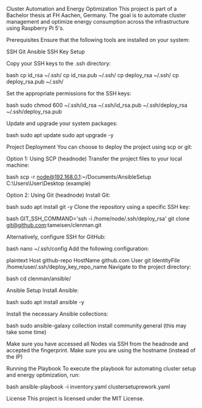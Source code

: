 Cluster Automation and Energy Optimization
This project is part of a Bachelor thesis at FH Aachen, Germany. The goal is to automate cluster management and optimize energy consumption across the infrastructure using Raspberry Pi 5's.

Prerequisites
Ensure that the following tools are installed on your system:

SSH
Git
Ansible
SSH Key Setup


Copy your SSH keys to the .ssh directory:

bash
cp id_rsa ~/.ssh/
cp id_rsa.pub ~/.ssh/
cp deploy_rsa ~/.ssh/
cp deploy_rsa.pub ~/.ssh/


Set the appropriate permissions for the SSH keys:

bash
sudo chmod 600 ~/.ssh/id_rsa ~/.ssh/id_rsa.pub ~/.ssh/deploy_rsa ~/.ssh/deploy_rsa.pub


Update and upgrade your system packages:

bash
sudo apt update
sudo apt upgrade -y


Project Deployment
You can choose to deploy the project using scp or git:

Option 1: Using SCP (headnode)
Transfer the project files to your local machine:

bash
scp -r node@192.168.0.1:~/Documents/AnsibleSetup C:\Users\User\Desktop (example)


Option 2: Using Git (headnode)
Install Git:

bash
sudo apt install git -y
Clone the repository using a specific SSH key:

bash
GIT_SSH_COMMAND='ssh -i /home/node/.ssh/deploy_rsa' git clone git@github.com:tameisen/clenman.git


Alternatively, configure SSH for GitHub:

bash
nano ~/.ssh/config
Add the following configuration:

plaintext
Host github-repo
    HostName github.com
    User git
    IdentityFile /home/user/.ssh/deploy_key_repo_name
Navigate to the project directory:

bash
cd clenman/ansible/


Ansible Setup
Install Ansible:

bash
sudo apt install ansible -y


Install the necessary Ansible collections:

bash
sudo ansible-galaxy collection install community.general
(this may take some time)

Make sure you have accessed all Nodes via SSH from the headnode and accepted the fingerprint. Make sure you are using the hostname (instead of the IP)

Running the Playbook
To execute the playbook for automating cluster setup and energy optimization, run:

bash
ansible-playbook -i inventory.yaml clustersetuprework.yaml

License
This project is licensed under the MIT License.

